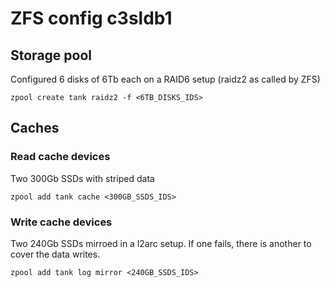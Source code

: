 # ZFS config c3sldb1
## Storage pool

Configured 6 disks of 6Tb each on a RAID6 setup (raidz2 as called by ZFS)
 
`zpool create tank raidz2 -f <6TB_DISKS_IDS>`

## Caches
### Read cache devices
Two 300Gb SSDs with striped data

`zpool add tank cache <300GB_SSDS_IDS>`

### Write cache devices
Two 240Gb SSDs mirroed in a l2arc setup. If one fails, there is another to cover the data writes.

`zpool add tank log mirror <240GB_SSDS_IDS>`
